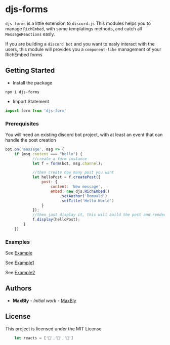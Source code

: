 # djs-forms

`djs forms` is a little extension to `discord.js`
This modules helps you to manage `RichEmbed`, with some templatings methods, and catch all `MessageReactions` easly.

If you are building a `discord bot` and you want to easly interact with the users, this module will provides you a `component-like` management of your RichEmbed forms 

## Getting Started

- Install the package

```
npm i djs-forms
```

- Import Statement
```js
import form from 'djs-form'
```

### Prerequisites

You will need an existing discord bot project, with at least an event that can handle the post creation

```js
bot.on('message', msg => {
    if (msg.content === "hello") {
            //create a form instance
            let f = form(bot, msg.channel);

            //then create how many post you want
            let helloPost = f.createPost({
                post: {
                    content: 'New message',
                    embed: new djs.RichEmbed()
                        .setAuthor('Romuald')
                        .setTitle('Hello World')
                }
            });
            //then just display it, this will build the post and render it
            f.display(helloPost);
        }
    })
```
### Examples 

See [Example](examples/example1.js)

See [Example1](examples/example2.js)

See [Example2](examples/example3.js)

## Authors

* **MaxBly** - *Initial work* - [MaxBly](https://github.com/MaxBly)

## License

This project is licensed under the MIT License

```js
    let reacts = ['🥃','🍇','💼']
```